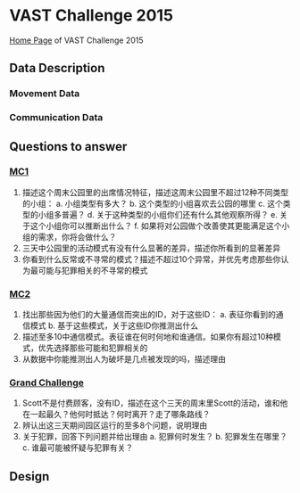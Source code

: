 
# VAST Challenge 2015

[Home Page](https://github.com/fanxin06011/Challenge15) of VAST Challenge 2015


## Data Description

### Movement Data

<TODO>

### Communication Data

<TODO>

## Questions to answer

### [MC1](http://vacommunity.org/2015+VAST+Challenge:+MC1)
1. 描述这个周末公园里的出席情况特征，描述这周末公园里不超过12种不同类型的小组：
	a. 小组类型有多大？
	b. 这个类型的小组喜欢去公园的哪里
	c. 这个类型的小组多普遍？
	d. 关于这种类型的小组你们还有什么其他观察所得？
	e. 关于这个小组你可以推断出什么？
	f. 如果将对公园做个改善使其更能满足这个小组的需求，你将会做什么？
2. 三天中公园里的活动模式有没有什么显著的差异，描述你所看到的显著差异
3. 你看到什么反常或不寻常的模式？描述不超过10个异常，并优先考虑那些你认为最可能与犯罪相关的不寻常的模式

### [MC2](http://vacommunity.org/2015+VAST+Challenge:+MC2)
1. 找出那些因为他们的大量通信而突出的ID，对于这些ID：
	a. 表征你看到的通信模式
	b. 基于这些模式，关于这些ID你推测出什么
2. 描述至多10中通信模式。表征谁在何时何地和谁通信。如果你有超过10种模式，优先选择那些可能和犯罪相关的
3. 从数据中你能推测出人为破坏是几点被发现的吗，描述理由

### [Grand Challenge](http://vacommunity.org/2015+VAST+Challenge:+Grand+Challenge)
1. Scott不是付费顾客，没有ID，描述在这个三天的周末里Scott的活动，谁和他在一起最久？他何时抵达？何时离开？走了哪条路线？
2. 辨认出这三天期间园区运行的至多8个问题，说明理由
3. 关于犯罪，回答下列问题并给出理由
	a. 犯罪何时发生？
	b. 犯罪发生在哪里？
	c. 谁最可能被怀疑与犯罪有关？
## Design

<TODO>
